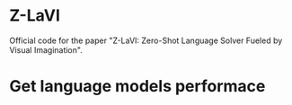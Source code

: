 # Z-LaVI

Official code for the paper "Z-LaVI: Zero-Shot Language Solver Fueled by Visual Imagination".

# Get language models performace
